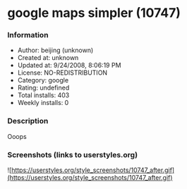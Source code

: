 # google maps simpler (10747)

### Information
- Author: beijing (unknown)
- Created at: unknown
- Updated at: 9/24/2008, 8:06:19 PM
- License: NO-REDISTRIBUTION
- Category: google
- Rating: undefined
- Total installs: 403
- Weekly installs: 0


### Description
Ooops


### Screenshots (links to userstyles.org)
![https://userstyles.org/style_screenshots/10747_after.gif](https://userstyles.org/style_screenshots/10747_after.gif)


